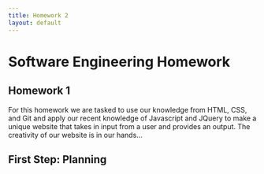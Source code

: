 ```yaml
---
title: Homework 2
layout: default
---
```


# Software Engineering Homework

## Homework 1

For this homework we are tasked to use our knowledge from HTML, CSS, and Git and apply our recent knowledge of Javascript and JQuery to make a unique website that takes in input from a user and provides an output. The creativity of our website is in our hands...

## First Step: Planning

